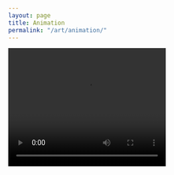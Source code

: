 ```yaml
---
layout: page
title: Animation
permalink: "/art/animation/"
--- 
```


<!-- ![](/images/animation/animation.mp4) -->


<video width="320" height="240" controls>
  <source type="video/mp4" src="/images/animation/animation.mp4">
</video>